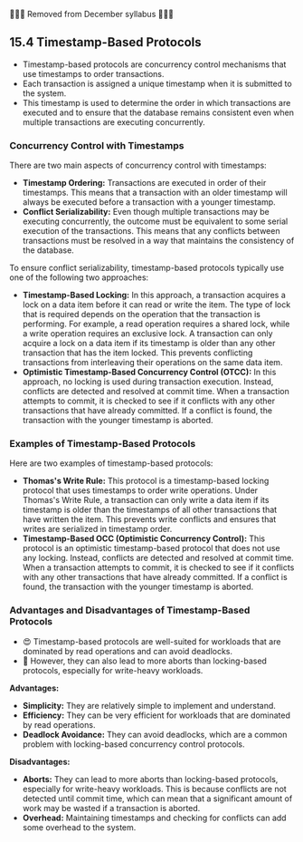 🚨🚨🚨 Removed from December syllabus 🚨🚨🚨

## 15.4 Timestamp-Based Protocols

- Timestamp-based protocols are concurrency control mechanisms that use timestamps to order transactions.
- Each transaction is assigned a unique timestamp when it is submitted to the system.
- This timestamp is used to determine the order in which transactions are executed and to ensure that the database remains consistent even when multiple transactions are executing concurrently.

### Concurrency Control with Timestamps

There are two main aspects of concurrency control with timestamps:

* **Timestamp Ordering:** Transactions are executed in order of their timestamps. This means that a transaction with an older timestamp will always be executed before a transaction with a younger timestamp.
* **Conflict Serializability:** Even though multiple transactions may be executing concurrently, the outcome must be equivalent to some serial execution of the transactions. This means that any conflicts between transactions must be resolved in a way that maintains the consistency of the database.

To ensure conflict serializability, timestamp-based protocols typically use one of the following two approaches:

* **Timestamp-Based Locking:** In this approach, a transaction acquires a lock on a data item before it can read or write the item. The type of lock that is required depends on the operation that the transaction is performing. For example, a read operation requires a shared lock, while a write operation requires an exclusive lock. A transaction can only acquire a lock on a data item if its timestamp is older than any other transaction that has the item locked. This prevents conflicting transactions from interleaving their operations on the same data item.
* **Optimistic Timestamp-Based Concurrency Control (OTCC):** In this approach, no locking is used during transaction execution. Instead, conflicts are detected and resolved at commit time. When a transaction attempts to commit, it is checked to see if it conflicts with any other transactions that have already committed. If a conflict is found, the transaction with the younger timestamp is aborted.

### Examples of Timestamp-Based Protocols

Here are two examples of timestamp-based protocols:

* **Thomas's Write Rule:** This protocol is a timestamp-based locking protocol that uses timestamps to order write operations. Under Thomas's Write Rule, a transaction can only write a data item if its timestamp is older than the timestamps of all other transactions that have written the item. This prevents write conflicts and ensures that writes are serialized in timestamp order.
* **Timestamp-Based OCC (Optimistic Concurrency Control):** This protocol is an optimistic timestamp-based protocol that does not use any locking. Instead, conflicts are detected and resolved at commit time. When a transaction attempts to commit, it is checked to see if it conflicts with any other transactions that have already committed. If a conflict is found, the transaction with the younger timestamp is aborted.

### Advantages and Disadvantages of Timestamp-Based Protocols

- 😍 Timestamp-based protocols are well-suited for workloads that are dominated by read operations and can avoid deadlocks.
- 🤔 However, they can also lead to more aborts than locking-based protocols, especially for write-heavy workloads.

**Advantages:**

* **Simplicity:** They are relatively simple to implement and understand.
* **Efficiency:** They can be very efficient for workloads that are dominated by read operations.
* **Deadlock Avoidance:** They can avoid deadlocks, which are a common problem with locking-based concurrency control protocols.

**Disadvantages:**

* **Aborts:** They can lead to more aborts than locking-based protocols, especially for write-heavy workloads. This is because conflicts are not detected until commit time, which can mean that a significant amount of work may be wasted if a transaction is aborted.
* **Overhead:** Maintaining timestamps and checking for conflicts can add some overhead to the system.